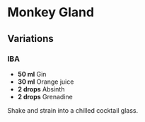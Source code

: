 # Monkey Gland

## Variations

### IBA

* **50 ml** Gin
* **30 ml** Orange juice
* **2 drops** Absinth
* **2 drops** Grenadine

Shake and strain into a chilled cocktail glass.
